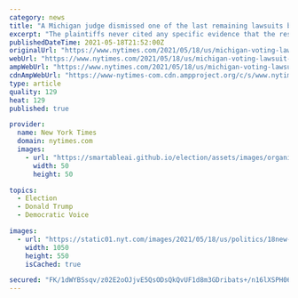 ```yaml
---
category: news
title: "A Michigan judge dismissed one of the last remaining lawsuits by Trump supporters challenging the 2020 election."
excerpt: "The plaintiffs never cited any specific evidence that the results from voting machines used in Antrim County had been hacked or were fraudulent."
publishedDateTime: 2021-05-18T21:52:00Z
originalUrl: "https://www.nytimes.com/2021/05/18/us/michigan-voting-lawsuit-trump.html"
webUrl: "https://www.nytimes.com/2021/05/18/us/michigan-voting-lawsuit-trump.html"
ampWebUrl: "https://www.nytimes.com/2021/05/18/us/michigan-voting-lawsuit-trump.amp.html"
cdnAmpWebUrl: "https://www-nytimes-com.cdn.ampproject.org/c/s/www.nytimes.com/2021/05/18/us/michigan-voting-lawsuit-trump.amp.html"
type: article
quality: 129
heat: 129
published: true

provider:
  name: New York Times
  domain: nytimes.com
  images:
    - url: "https://smartableai.github.io/election/assets/images/organizations/nytimes.com-50x50.jpg"
      width: 50
      height: 50

topics:
  - Election
  - Donald Trump
  - Democratic Voice

images:
  - url: "https://static01.nyt.com/images/2021/05/18/us/politics/18new-washington-briefing-antrim1/18new-washington-briefing-antrim1-facebookJumbo.jpg"
    width: 1050
    height: 550
    isCached: true

secured: "FK/1dWYBSsqv/z02E2oOJjvE5QsODsQkQvUF1d8m3GDribats+/n16lXSPH06mJ/BRuHkTj/QhxI4DWuy6G1V4H3wL/wwqAJUg37tzpEoLl02xLSdr8nmX5WPLEYw4RKdPY/O5jSOI3B2qTvELChoqbZOyT7kMVPcefT5rKLTA0LFI+HEzAUX+ZAoFywYOMAizwfBFkwnFhdoU2TCqNnCj1e6G/+kl16daExVbfS+NtdQNxMD6OM3/5w3W+g7CpZyh//LFWHAFlDgwZ/WMtRaho87iCXLx5P47WkEb8gl9Pga0uL5cFLuAwtf/q84cse+CEHDQLJtO2d4+TaysghusGb4DDl6eXwthw8GCZTF9U=;HuC308xqpqZPpz0hSAJP8g=="
---
```



